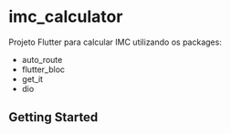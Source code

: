 # imc_calculator

Projeto Flutter para calcular IMC utilizando os packages:

- auto_route
- flutter_bloc
- get_it
- dio


## Getting Started

